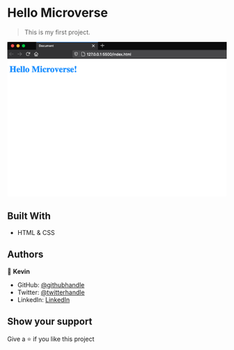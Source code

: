 # Hello Microverse

> This is my first project.

![screenshot](./app_screenshot.png)

## Built With

- HTML & CSS

## Authors

👤 **Kevin**

- GitHub: [@githubhandle](https://github.com/sevinchek)
- Twitter: [@twitterhandle](https://twitter.com/sevinchek)
- LinkedIn: [LinkedIn](https://linkedin.com/in/sevinchek)

## Show your support

Give a ⭐️ if you like this project
